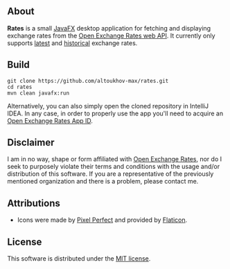 ## About
**Rates** is a small [JavaFX](https://openjfx.io/) desktop application for fetching and displaying exchange rates from the
[Open Exchange Rates web API](https://openexchangerates.org/). It currently only supports
[latest](https://docs.openexchangerates.org/docs/latest-json) and
[historical](https://docs.openexchangerates.org/docs/historical-json) exchange rates.


## Build
```
git clone https://github.com/altoukhov-max/rates.git
cd rates
mvn clean javafx:run
```
Alternatively, you can also simply open the cloned repository in IntelliJ IDEA. In any case, in order to properly use the app you'll
need to acquire an [Open Exchange Rates App ID](https://openexchangerates.org/signup).

## Disclaimer
I am in no way, shape or form affiliated with [Open Exchange Rates](https://openexchangerates.org/), nor do I seek to purposely
violate their terms and conditions with the usage and/or distribution of this software. If you are a representative of the
previously mentioned organization and there is a problem, please contact me.

## Attributions
* Icons were made by [Pixel Perfect](https://www.flaticon.com/authors/pixel-perfect) and provided by [Flaticon](https://www.flaticon.com/).

## License
This software is distributed under the [MIT license](./LICENSE).
